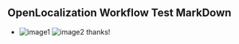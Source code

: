 ## OpenLocalization Workflow Test MarkDown
* ![image1](.\2652d46a-8c90-4faf-8244-089f5d26fb2c.png)   ![image2](.\97fee3d9-688c-4d1b-a356-c42c966c989c.png) 
thanks!